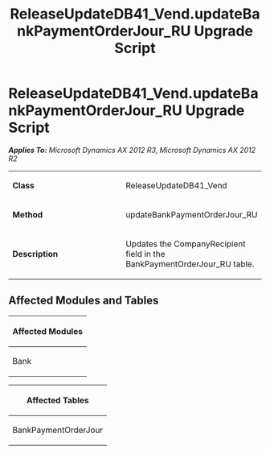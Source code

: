 ﻿---
title: ReleaseUpdateDB41_Vend.updateBankPaymentOrderJour_RU Upgrade Script
TOCTitle: ReleaseUpdateDB41_Vend.updateBankPaymentOrderJour_RU Upgrade Script
ms:assetid: c7c66ae6-2d30-35e0-0c74-84fd71f49118
ms:mtpsurl: https://msdn.microsoft.com/en-us/library/JJ719574(v=AX.60)
ms:contentKeyID: 49711141
ms.date: 05/18/2015
mtps_version: v=AX.60
---

# ReleaseUpdateDB41\_Vend.updateBankPaymentOrderJour\_RU Upgrade Script 


_**Applies To:** Microsoft Dynamics AX 2012 R3, Microsoft Dynamics AX 2012 R2_

<table>
<colgroup>
<col style="width: 50%" />
<col style="width: 50%" />
</colgroup>
<tbody>
<tr class="odd">
<td><p><strong>Class</strong></p></td>
<td><p>ReleaseUpdateDB41_Vend</p></td>
</tr>
<tr class="even">
<td><p><strong>Method</strong></p></td>
<td><p>updateBankPaymentOrderJour_RU</p></td>
</tr>
<tr class="odd">
<td><p><strong>Description</strong></p></td>
<td><p>Updates the CompanyRecipient field in the BankPaymentOrderJour_RU table.</p></td>
</tr>
</tbody>
</table>


## Affected Modules and Tables

<table>
<colgroup>
<col style="width: 100%" />
</colgroup>
<thead>
<tr class="header">
<th><p>Affected Modules</p></th>
</tr>
</thead>
<tbody>
<tr class="odd">
<td><p>Bank</p></td>
</tr>
</tbody>
</table>


<table>
<colgroup>
<col style="width: 100%" />
</colgroup>
<thead>
<tr class="header">
<th><p>Affected Tables</p></th>
</tr>
</thead>
<tbody>
<tr class="odd">
<td><p>BankPaymentOrderJour</p></td>
</tr>
</tbody>
</table>

  


